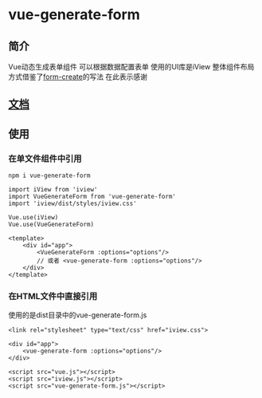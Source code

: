 # vue-generate-form
## 简介
Vue动态生成表单组件 可以根据数据配置表单 使用的UI库是iView 整体组件布局方式借鉴了[form-create](https://github.com/xaboy/form-create)的写法 在此表示感谢

## [文档](https://github.com/woai3c/vue-generate-form/blob/master/doc.md)

## 使用
### 在单文件组件中引用
```
npm i vue-generate-form
```

```
import iView from 'iview'
import VueGenerateForm from 'vue-generate-form'
import 'iview/dist/styles/iview.css'

Vue.use(iView)
Vue.use(VueGenerateForm)
```
```
<template>
    <div id="app">
        <VueGenerateForm :options="options"/>
        // 或者 <vue-generate-form :options="options"/>
    </div>
</template>
```

### 在HTML文件中直接引用
使用的是dist目录中的vue-generate-form.js
```
<link rel="stylesheet" type="text/css" href="iview.css">
```
```
<div id="app">
    <vue-generate-form :options="options"/>
</div>
```
```
<script src="vue.js"></script>
<script src="iview.js"></script>
<script src="vue-generate-form.js"></script>
```
